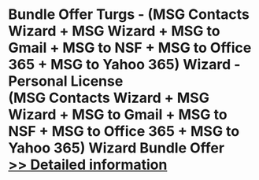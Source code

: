 # Bundle Offer Turgs - (MSG Contacts Wizard + MSG Wizard + MSG to Gmail + MSG to NSF + MSG to Office 365 + MSG to Yahoo 365) Wizard - Personal License<br />(MSG Contacts Wizard + MSG Wizard + MSG to Gmail + MSG to NSF + MSG to Office 365 + MSG to Yahoo 365) Wizard Bundle Offer<br />[>> Detailed information](https://secure.shareit.com/shareit/product.html?productid=300998650&affiliateid=200057808)